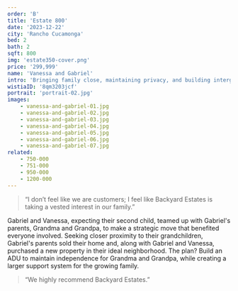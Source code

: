 ```yaml
---
order: 'B'
title: 'Estate 800'
date: '2023-12-22'
city: 'Rancho Cucamonga'
bed: 2
bath: 2
sqft: 800
img: 'estate350-cover.png'
price: '299,999'
name: 'Vanessa and Gabriel'
intro: 'Bringing family close, maintaining privacy, and building intergenerational wealth.'
wistiaID: '8qm3203jcf'
portrait: 'portrait-02.jpg'
images:
    - vanessa-and-gabriel-01.jpg
    - vanessa-and-gabriel-02.jpg
    - vanessa-and-gabriel-03.jpg
    - vanessa-and-gabriel-04.jpg
    - vanessa-and-gabriel-05.jpg
    - vanessa-and-gabriel-06.jpg
    - vanessa-and-gabriel-07.jpg
related:
    - 750-000
    - 751-000
    - 950-000
    - 1200-000
---
```


> &ldquo;I don’t feel like we are customers; I feel like Backyard Estates is taking a vested interest in our family.&rdquo;

Gabriel and Vanessa, expecting their second child, teamed up with Gabriel's parents, Grandma and Grandpa, to make a strategic move that benefited everyone involved. Seeking closer proximity to their grandchildren, Gabriel's parents sold their home and, along with Gabriel and Vanessa, purchased a new property in their ideal neighborhood. The plan? Build an ADU to maintain independence for Grandma and Grandpa, while creating a larger support system for the growing family.

> &ldquo;We highly recommend Backyard Estates.&rdquo;
